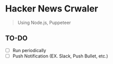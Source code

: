 # Hacker News Crwaler

> Using Node.js, Puppeteer

## TO-DO
- [ ] Run periodically
- [ ] Push Notification (EX. Slack, Push Bullet, etc.)